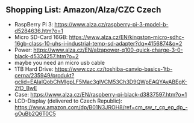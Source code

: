 ## Shopping List: Amazon/Alza/CZC Czech

- RaspBerry Pi 3: https://www.alza.cz/raspberry-pi-3-model-b-d5284636.htm?o=1
- Micro SD-Card 16GB:  https://www.alza.cz/EN/kingston-micro-sdhc-16gb-class-10-uhs-i-industrial-temp-sd-adapter?dq=4156874&o=2
- Power: https://www.alza.cz/EN/alzapower-q100-quick-charge-3-0-black-d5324257.htm?o=2
- maybe you need an micro usb cable
- 1TB Hard Drive: https://www.czc.cz/toshiba-canvio-basics-1tb-cerna/235949/produkt?gclid=EAIaIQobChMIgpLF5Mac3gIVCM53Ch3D9QWpEAQYAyABEgK-ZfD_BwE
- Case: https://www.alza.cz/EN/raspberry-pi-black-d3837597.htm?o=1
- LCD-Display (delivered to Czech Republic): https://www.amazon.com/dp/B01N3JROH8/ref=cm_sw_r_cp_ep_dp_-gOuBb2Q6T0C5
